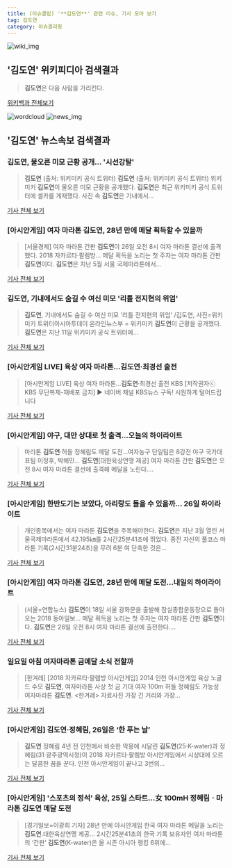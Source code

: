 ```yaml
---
title: (이슈클립) '**김도연**' 관련 이슈, 기사 모아 보기
tag: 김도연
category: 이슈클리핑
---
```

![wiki_img](https://user-images.githubusercontent.com/42597476/44503234-41136a80-a6d0-11e8-9071-6fc6418eafe4.png)
## **'**김도연**'** 위키피디아 검색결과
>**김도연**은 다음 사람을 가리킨다.

<a href="https://ko.wikipedia.org/wiki/김도연" target="_blank">위키백과 전체보기</a>

![wordcloud](https://s3.ap-northeast-2.amazonaws.com/lyrics101-wordcloud/2018-08-26-1535242225.png)
![news_img](https://user-images.githubusercontent.com/42597476/44507050-1206f400-a6e4-11e8-8d98-7ffbfebb353f.png)
## **'**김도연**'** 뉴스속보 검색결과
### **김도연**, 물오른 미모 근황 공개… '시선강탈'

>**김도연** (출처: 위키미키 공식 트위터) **김도연** (출처: 위키미키 공식 트위터) 위키미키 **김도연**이 물오른 미모 근황을 공개했다. **김도연**은 최근 위키미키 공식 트위터에 셀카를 게재했다. 사진 속 **김도연**은 기내에서...

<a href="http://www.newscj.com/news/articleView.html?idxno=549383" target="_blank">기사 전체 보기</a>

### [아시안게임] 여자 마라톤 **김도연**, 28년 만에 메달 획득할 수 있을까

>[서울경제] 여자 마라톤 간판 **김도연**이 26일 오전 8시 여자 마라톤 결선에 출격했다. 2018 자카르타·팔렘방... 메달 획득을 노리는 첫 주자는 여자 마라톤 간판 **김도연**이다. **김도연**은 지난 5월 서울 국제마라톤에서...

<a href="http://www.sedaily.com/NewsView/1S3IE6UXH5" target="_blank">기사 전체 보기</a>

### **김도연**, 기내에서도 숨길 수 여신 미모 '리틀 전지현의 위엄'

>**김도연**, 기내에서도 숨길 수 여신 미모 '리틀 전지현의 위엄' /김도연, 사진=위키미키 트위터아시아투데이 온라인뉴스부 = 위키미키 **김도연**이 근황을 공개했다. **김도연**은 지난 11일 위키미키 공식 트위터에...

<a href="http://www.asiatoday.co.kr/view.php?key=20180826000855285" target="_blank">기사 전체 보기</a>

### [아시안게임 LIVE] 육상 여자 마라톤…**김도연**·최경선 출전

>[아시안게임 LIVE] 육상 여자 마라톤…**김도연**·최경선 출전 KBS [저작권자ⓒ KBS 무단복제-재배포 금지] ▶ 네이버 채널 KBS뉴스 구독! 시원하게 털어드립니다

<a href="http://news.kbs.co.kr/news/view.do?ncd=4029491&ref=A" target="_blank">기사 전체 보기</a>

### [아시안게임] 야구, 대만 상대로 첫 출격…오늘의 하이라이트

>마라톤 **김도연**·허들 정혜림도 메달 도전…여자농구 단일팀은 8강전 야구 국가대표팀 이정후, 박해민... **김도연**[대한육상연맹 제공] 여자 마라톤 간판 **김도연**은 오전 8시 여자 마라톤 결선에 출격해 메달을 노린다....

<a href="http://app.yonhapnews.co.kr/YNA/Basic/SNS/r.aspx?c=AKR20180825034400007&did=1195m" target="_blank">기사 전체 보기</a>

### [아시안게임] 한반도기는 보았다, 아리랑도 들을 수 있을까… 26일 하이라이트

>개인종목에서는 여자 마라톤 **김도연**을 주목해야한다. **김도연**은 지난 3월 열린 서울국제마라톤에서 42.195㎞를 2시간25분41초에 뛰었다. 종전 자신의 풀코스 마라톤 기록(2시간31분24초)을 무려 6분 여 단축한 것은...

<a href="http://news1.kr/articles/?3408304" target="_blank">기사 전체 보기</a>

### [아시안게임] 여자 마라톤 **김도연**, 28년 만에 메달 도전…내일의 하이라이트

>(서울=연합뉴스) **김도연**이 18일 서울 광화문을 출발해 잠실종합운동장으로 돌아오는 2018 동아일보... 메달 획득을 노리는 첫 주자는 여자 마라톤 간판 **김도연**이다. **김도연**은 26일 오전 8시 여자 마라톤 결선에 출전한다....

<a href="http://app.yonhapnews.co.kr/YNA/Basic/SNS/r.aspx?c=AKR20180824121800007&did=1195m" target="_blank">기사 전체 보기</a>

### 일요일 아침 여자마라톤 금메달 소식 전할까

>[한겨레] [2018 자카르타·팔렘방 아시안게임] 2014 인천 아시안게임 육상 노골드 수모 **김도연**, 여자마라톤 사상 첫 금 기대 여자 100m 허들 정혜림도 가능성 여자마라톤 **김도연**. <한겨레> 자료사진 가장 긴 거리와 가장...

<a href="http://www.hani.co.kr/arti/sports/sports_general/859201.html" target="_blank">기사 전체 보기</a>

### [아시안게임] **김도연**·정혜림, 26일은 ‘한 푸는 날’

>**김도연** 정혜림 4년 전 인천에서 비슷한 악몽에 시달린 **김도연**(25·K-water)과 정혜림(31·광주광역시청)이 2018 자카르타·팔렘방 아시안게임에서 시상대에 오르는 달콤한 꿈을 꾼다. 인천 아시안게임이 끝나고 3번의...

<a href="http://www.knnews.co.kr/news/articleView.php?idxno=1259420" target="_blank">기사 전체 보기</a>

### [아시안게임] '스포츠의 정석' 육상, 25일 스타트…女 100mH 정혜림ㆍ마라톤 **김도연** 메달 도전

>[경기일보=이광희 기자] 28년 만에 아시안게임 한국 여자 마라톤 메달을 노리는 **김도연**.대한육상연맹 제공... 2시간25분41초의 한국 기록 보유자인 여자 마라톤의 ‘간판’ **김도연**(K-water)은 올 시즌 아시아 랭킹 6위에...

<a href="http://www.kyeonggi.com/?mod=news&act=articleView&idxno=1512069" target="_blank">기사 전체 보기</a>


